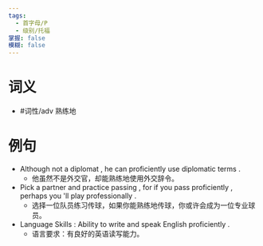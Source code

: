 ```yaml
---
tags:
  - 首字母/P
  - 级别/托福
掌握: false
模糊: false
---
```

# 词义
- #词性/adv  熟练地
# 例句
- Although not a diplomat , he can proficiently use diplomatic terms .
	- 他虽然不是外交官，却能熟练地使用外交辞令。
- Pick a partner and practice passing , for if you pass proficiently , perhaps you 'll play professionally .
	- 选择一位队员练习传球，如果你能熟练地传球，你或许会成为一位专业球员。
- Language Skills : Ability to write and speak English proficiently .
	- 语言要求：有良好的英语读写能力。
